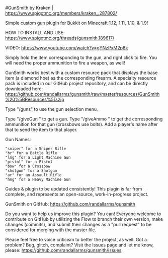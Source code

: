 #GunSmith
by Kraken | https://www.spigotmc.org/members/kraken_.287802/

Simple custom gun plugin for Bukkit on Minecraft 1.12, 1.11, 1.10, & 1.9!

HOW TO INSTALL AND USE: https://www.spigotmc.org/threads/gunsmith.189617/

VIDEO: https://www.youtube.com/watch?v=gYNzPxM2p8k

Simply hold the item corresponding to the gun, and right click to fire. You will need the proper ammunition to fire a weapon, as well!

GunSmith works best with a custom resource pack that displays the base item (a diamond hoe) as the corresponding firearm. A specialty resource pack is included in our GitHub project repository, and can be directly downloaded here: https://github.com/randallarms/gunsmith/raw/master/resources/GunSmith%20%5BResources%5D.zip

Type "/guns" to use the gun selection menu.

Type "/giveGun <gunName>" to get a gun.
Type "/giveAmmo <gunName>" to get the corresponding ammunition for that gun (crossbows use bolts).
Add a player's name after that to send the item to that player.

Gun Names:

    "sniper" for a Sniper Rifle
    "br" for a Battle Rifle
    "lmg" for a Light Machine Gun
    "pistol" for a Pistol
    "bow" for a Crossbow
    "shotgun" for a Shotgun
    "ar" for an Assault Rifle
    "hmg" for a Heavy Machine Gun

Guides & plugin to be updated consistently! This plugin is far from complete, and represents an open-source, work-in-progress project.

GunSmith on GitHub: https://github.com/randallarms/gunsmith

Do you want to help us improve this plugin? You can! Everyone welcome to contribute on GitHub by utilizing the Flow to branch their own version, make changes (commits), and submit their changes as a "pull request" to be considered for merging with the master file.

Please feel free to voice criticism to better the project, as well. Got a problem? Bug, glitch, complaint? Visit the Issues page and let me know, please: https://github.com/randallarms/gunsmith/issues